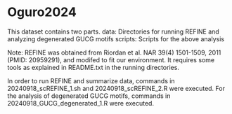 # Oguro2024

This dataset contains two parts.
data: Directories for running REFINE and analyzing degenerated GUCG motifs
scripts: Scripts for the above analysis

Note: REFINE was obtained from Riordan et al. NAR 39(4) 1501-1509, 2011 (PMID: 20959291), and modifed to fit our environment. It requires some tools as explained in README.txt in the running directories.

In order to run REFINE and summarize data, commands in 20240918_scREFINE_1.sh and 20240918_scREFINE_2.R were executed.
For the analysis of degenerated GUCG motifs, commands in 20240918_GUCG_degenerated_1.R were executed.
